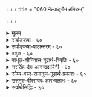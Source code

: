 +++
title = "060 नैल्याद्भौमं तमिस्रम्"

+++
<details><summary>मूलम्</summary>

नैल्याद्भौमं तमिस्रं चटुलबहलताद्यन्वयात्तन्न नैल्यं छायावत्पारतन्त्र्यं त्वयस इव मणौ दृष्टिसिद्धात्स्वभावात् ।  
स्पर्शाख्यातिर्न रूपं हरति हरिशिलाऽऽलोकवत्तत्र चाक्ष्णोर्नालोकोऽर्थ्यस्ससिद्धाञ्जननयनदिवाभीतदृष्ट्यादिनीतेः ॥ ६० ॥
</details>

<details><summary>सर्वाङ्कषा - ६०</summary>

T 

तेजोनिरूपणानन्तरम् अपां निरूपणे प्रसक्ते, तत्र विशिष्यवक्तव्यांशस्याभावात्, तदनन्तरप्राप्तां पृथिवीं निरूपयन्, आदौ अत्यन्तविवादग्रस्तं तमस्स्वरूपं विचारयति - नैल्यादित्यादिना । **तमिस्त्रम्** = तमः **भौमम्** = पार्थिवम्, **नैल्यात्** = नीलरूपवत्त्वात् । यत्र नैल्यम्, तत्र पार्थिवत्वम् इति व्याप्तेः सत्त्वात् तमः न अभावः, नापि मीमांसकमत इवातिरिक्तद्रव्यम्, किन्तु पार्थिवम् । नैल्यं रूपमेव तम इति न्यायकन्दलीकारमतम् । तदपि निरस्यति न नैल्यमिति । तत्र हेतु : – चटुलबहलताद्यन्वयादिति । **चटुलत्वं** = विरलत्वम्, चलनशीलता वा । **बहलत्वम्** = घनीभूतता । गुणे एतादृशधर्माणामनन्वयात् न नीलरूपमेव तमः । ननु छायापि तमोविशेषः । सा तु नियमेन छायाहेतुभूतपुरुषाद्यधीना । यदि तमः द्रव्यम्, तर्हि पुरुषादिनियतपारतन्त्र्यं कथमित्यत्र – **अयसः** = लोहविशेषस्य **मणौ** = कान्तमणौ इव **छायावत्पारतन्त्र्यम्** = छायाहेतुभूतपुरुषादिपारतन्त्र्यम् दृष्टिसिद्धात् **स्वभावात्** = प्रत्यक्षसिद्धात् पदार्थानां स्वभावात् भवति । छाया नाम पुरुषादिभिः सूर्यातपस्यावरणात् आलोकाभावप्रयुक्ता भवति । सा तु पुरुषचलनाद्यधीना प्रत्यक्षं दृश्यते । सा कथं स्वतन्त्रं द्रव्यान्तरं स्यात् । अतः छायायाः तमोरूपायाः आलोकाभावरूपता आवश्यकी । अतः तमः नातिरिक्तं द्रव्यमिति चेत्, नियतान्यपारतन्त्र्यमात्रात् पदार्थान्तरत्वाभावे, अयसः अयस्कान्तमण्यधीनत्वस्य नियतत्वेऽपि पदार्थान्तरत्वं सर्वैः स्वीकृतम् । अतः नियतपारतन्त्र्यमपि न द्रव्यत्वे बाधकम् । इदमापाततः 

[[111]]

स्पर्शाख्यातिर्न रूपं हरति हरिशिलाऽऽलोकवत्, तत्र चाक्ष्णोः 

नालोकोऽर्थ्यः ससिद्धाञ्जननयनदिवाभीतदृष्ट्यादिनीतेः ॥60॥ 



अयसो मणिपारतन्त्र्यं सामीप्ये सत्येव, छाया तु पुरुषेणावरणेन सृष्टा । अत एव छाया न पदार्थान्तरमित्यन्ते वक्ष्यते । ननु तमः न रूपिद्रव्यम्, स्पर्शशून्यत्वात् इति चेत् - **स्पर्शाख्यातिः** = स्पर्शस्याग्रहणम् हरिशिलालोकवत् रूपं न **हरति** = इन्द्रनीलरत्नप्रभावत् रूपाभावमपि न साधयेत् । इन्द्रनीलरत्नस्य प्रभायां हरितवर्णं दृश्यते, न तु स्पर्शः । यद्यप्यनुपदमुक्तं रत्नादीनां पार्थिवत्वम्; अथापि स्थूलदृष्ट्यैवेदम् । अथवा जलसंयुक्तवह्नेः उष्णस्पर्शः गृह्यते, न तु रूपम् । अन्यस्य गुणस्याग्रहणं गृह्यमाणं गुणं कथं अपलपेत् ? यत् न गृह्यते, तत्र तदभावः सिद्ध्येत्, न त्वन्यस्य गृह्यमाणस्यापि अपलापः, जले लीनलवणवत् । नन्वेवमपि तमसः रूपिद्रव्यत्वे आलोकसहकृतचक्षुर्ग्राह्यत्वं स्यात्; रूपिद्रव्यचाक्षुषत्वावच्छिन्नं प्रति आलोकस्य सहकारित्वनियमात् । तथा च 'तमो न रूपिद्रव्यम्, आलोकासहकृतचक्षुर्ग्राह्यत्वात्, आलोकाभाववत्' इत्यनुमानेन तमसः रूपवद्द्रव्यत्वाभावः साध्यत इति चेत्, तत्राह - तत्र चेत्यादि । तत्र **च** = तमसः ग्रहणे च, चकारस्त्वर्थः, तेन वैलक्षण्यं सूच्यते । इतररूपवद्द्रव्यविलक्षणत्वात्, तत्प्रत्यक्षे **अक्ष्णोः** = चक्षुरिन्द्रियस्य; नात्र द्विवचनं विवक्षितम्, स्वरूपकीर्तनमात्रम्, आलोकः न **अर्थ्यः** = अपेक्षणीयः । घटादेः चाक्षुषे परं कथम् आलोकः अपेक्षणीय इत्यत्र दृष्टान्तमाह – ससिद्धाञ्जनेत्यादि । **सिद्धाञ्जनम्** = निधिशास्त्रप्रसिद्ध : नेत्राञ्जनविशेषः । तेन सहितम् ससिद्धाज्ञ्जनम्, तादृशं नयनम् । **दिवाभीताः** = घूकाः पक्षिविशेषाः । तेषां **दृष्टिः** = दर्शनम् । अथवा **दृष्टिः** = चक्षुरेव । 'दृग्दृष्टी' इत्यमरः । अकर्तरि च कारके संज्ञायां क्तिन् । सिद्धाञ्जलिप्तं नयनम्, घूकादीनां नयनं च दृष्टान्तः । अञ्जनविशेषलिप्तं चक्षुः अन्धकारेऽपि पदार्थान् पश्यति, भूम्या तिरोहितं निध्यादिकमपि गृह्णातीति तन्त्रशास्त्रप्रसिद्धम् । घूकादयस्तु रात्रावेव पश्यन्तीति प्रसिद्धम् । ‘दिवाभीतः' इति तेषां नामान्तरम् । **एतन्नीत्या** = न्यायेन आलोको न **अर्थ्यः** = अपेक्ष्यः । एवञ्च एषां चक्षुषा द्रव्यग्रहणे आलोकः नापेक्ष्यते । एवं तमसो ग्रहणेऽपि आलोकापेक्षा मास्तु का हानिः ? इत्याशयः । ततश्च यथा आलोकविषयकचाक्षुषे आलोको नापेक्ष्यते, तथा तमोविषयकचाक्षुषेऽपि आलोको न कारणमिति अनुभवानुरोधेन कल्प्यताम् । द्रव्यचाक्षुषेऽपि, आलोकविषयके आलोकः न सहकारीति सर्वसंमतम् । तथा च आलोकासहकृतचक्षुर्ग्राह्यत्वं आलोक एवास्ति इति तत्र व्यभिचारः । यदि 'आलोकभिन्नत्वे सति' इति हेतुविशेषणं विवक्षितम्, तर्हि 'तमोभिन्नत्वे सति' इत्यप्युच्यताम्, अनुभवानुसारात् । तस्मात् तमः पार्थिवमेव ॥ 

वस्तुतस्तु - 'यस्तमसि तिष्ठन्' (बृ.5-7-13 ) इत्याद्यन्तर्यामिब्राह्मणे तमश्शब्दवाच्यस्य परमात्मशरीरत्वोक्त्या, तस्याभावरूपता न संभवतीत्यभिप्रायेणैव तमसः द्रव्यत्वं साध्यते । न च तत्र तमश्शब्दार्थः प्रकृतिरेव, प्रकृतेरवस्थाविशेष एव वा, न तु पार्थिवपदार्थ :; 'यस्य पृथिवी शरीरम्', इति पृथिव्याः प्रत्येकं निर्देशादिति वाच्यम्; पदस्य समानत्वादेव एतत् साधितम् । परन्तु, 'शब्दैक्यं ह्यैकजात्यं व्यभिचरति' (श्लो.54) इति पूर्वमुक्तन्यायस्यात्रापि समानत्वात्, प्रकृतिपर्यायः तमश्शब्दः अन्य एव । 



61. 

[[112]]

[तमो नालोकाभावादिरूपम् ] 

नालोकाभावमात्रं तिमिरम्, अविरतं नीलमित्येव दृष्टेः 

नैल्यं त्वारोपितं चेत्, कथमिव न भवेत् क्वापि कस्यापि बाधः । आरोपे चात्र नैल्यं न भवति नियतं भास्वरान्यत्वसाम्यात् 

नात्रादृष्टं नियन्तृ प्रतिनियतगुणारोपक्लृप्तेर्गुरुत्वात् ॥61॥ 

'तमः परे देवे एकीभवति' (सु.) इति श्रुतिरपि । सूर्येऽस्तमिते, भूम्यैव सूर्यालोकतिरोधाने, भूमिच्छायायामेव लोकेऽन्धकारव्यवहारात्, सूर्यालोकाभाव एव लौकिकं तमः इत्येव स्वरसम् । किं बहुना ! लोके परिदृश्यमानायाः छायायास्सूर्यालोकाभावरूपता तु सर्वानुभवसिद्धा । सूर्यालोकस्य तिरोधानं हि तत्र प्रत्यक्षसिद्धम् । न च ‘छायातपौ’ (कठ.3-3-1 ) इति श्रुत्या छायायाः स्वतन्त्रद्रव्यत्वमावश्यकमिति चिन्त्यम्; जीवस्यात्यन्तपारतन्त्र्यबोधनायैव तथानिर्देशात् । छाया हि छायावत्परतन्त्रा । न च सिद्धान्तेऽतिरिक्ताभावानङ्गीकारात्तमसः भावरूपत्वमावश्यकमिति वाच्यम्; तथापि छायाया तदधिकरणभूम्यादिरूपतैवेति नातिरिक्तपदार्थत्वसिद्धिः । एवञ्च वैदिकैः पूर्वमीमांसकैः तमसोऽतिरिक्तत्वसाधनमपि तमश्शब्ददृष्ट्यैव । एतज्जानन्तोऽप्याचार्याः ‘यथार्थं सर्वविज्ञानमिति वेदविदां मतम्' इतिवत्, वैदिकजनसौहार्दसूचनायैवं वदन्तीति भाव्यम् ॥ ६० ॥
</details>


<details><summary>सर्वाङ्कषा-पाठान्तरम् - ६०</summary>

तेजोनिरूपणानन्तरम्‌ अपां निरूपणे प्रसक्ते, तत्र विशिष्यवक्तव्यांशस्याभावात्‌, तदनन्तसप्राप्तां पृथिवीं निरूपयन्‌, आदौ अत्यन्तविवाग्रस्तं तमस्स्वरूपं विचारयति - नैल्यादित्यादिना । तमिस्रम्‌ = तमः भौमम्‌ = पार्थिवम्‌, नैल्यात्‌ = नीलरूपवत्त्वात्‌ । यत्र नैल्यम्‌, तत्र पर्थिवत्वम्‌ इति व्याप्तेः सत्त्वात्‌ तमः न अभावः, नापि मीमांसकमत इवातिरिक्तद्रव्यम्‌, किन्तु पार्थिवम्‌ । नैल्यं रूपमेव तम इति न्यायकन्दलीकारमतम्‌ । तदपि निरस्यति - न नैल्यमिति । तत्र हेतुः - चटुलबहलताद्यन्वयादिति । चटुलत्वं = विरलत्वम्‌, चलनशीलता वा । बहलत्वम्‌ = घनीभूतता । गुणे एतादृशधर्माणामनन्वयात्‌ न नीलरूपमेव तमः । ननु छायापि तमोविशेषः । सा तु नियमेन छायाहेतुभूतपुरुषाद्यधीना । यदि तमः द्रव्यम्‌, तरह पुरुषादिनियतपारतन्त्र्यं कथमित्यत्र - अयसः = लोहविशेषस्य मणौ = कान्तमणौ इव छायावत्पारतन्त्र्यम्‌ = छायाहेतुभूतपुरुषादिपारतन्त्र्यम्‌ दृष्टिसिद्धात्‌ स्वभावात्‌ = प्रत्यक्षसिद्धात्‌ पदार्थानां स्वभावात्‌ भवति । छाया नाम पुरुषादिभिः सूर्यातपस्यावरणात्‌ आलोकाभावप्रयुक्ता भवति । सा तु पुरुषचलनाद्यधीना प्रत्यक्षं दृश्यते । सा कथं स्वतन्त्रं द्रव्यान्तरं स्यात्‌ । अतः छायायाः तमोरूपायाः आलोकाभावरूपता आवश्यकी । अतः तमः नातिरिक्तं द्रव्यमिति चेत्‌, नियतान्यपारतन्त्र्यमात्रात्‌ पदार्थान्तरत्वाभावे, अयसः अयस्कान्तमण्यधीनत्वस्य नियतत्वेऽपि पदार्थान्तरत्वं सर्वैः स्वीकृतम्‌ । अतः नियतपारतन्त्र्यमपि न द्रव्यत्वे बाधकम्‌ । इदमापाततः - अयसो मणिपारतन्त्र्यं सामीप्ये सत्येव, छाया तु पुरुषेणावरणेन सष्टा । अत एव छाया न पदार्थान्तरमित्यन्ते वक्ष्यते । ननु तमः न रूपिद्रव्यम्‌, स्पर्शशून्यत्वात्‌ इति चेत्‌ - सपर्शाख्यातिः = स्पर्शस्याग्रहणम्‌ हरिशिलालोकवत्‌ रूपं न हरति = इन्द्रनीलरत्नप्रभावत्‌ रूपाभावमपि न साधयेत्‌ । इन्द्रनीलरत्नस्य प्रभायां हरितवर्णं दृश्यते, न तु स्पर्शः । यद्यप्यनुपदमुक्तं रत्नादीनां पर्थिवत्वम्‌; अथापि स्थूलदृष्ट्यैवेदम्‌ । अथवा जलसंयुक्तवह्नेः उष्णस्पर्शः गृह्यते, न तु रूपम्‌ । अन्यस्य गुणस्याग्रहणं गृह्यमाणं गुणं कथं अपलपेत्‌? यत्‌ न गृह्यते, तत्र तदभावः सिद्ध्येत्‌, न त्वन्यस्य गृह्यमाणस्यापि अपलापः, जले लीनलवणवत्‌ । नन्वेवमपि तमसः रूपिद्रव्यत्वे आलोकसहकृतचक्षुर्ग्राह्यमत्वं स्यात्‌; रूपिद्रव्यचाक्षुषत्वावच्छित्नं प्रति आलोकस्य सहकारित्व- नियमात्‌ । तथा च 'तमो न रूपिद्रव्यम्‌, आलोकासहकृतचक्षुर्गाह्मत्वात्‌, आलोकाभाववत्‌' इत्यनुमानेन तमसः रूपवद्द्रव्यत्वाभावः साध्यत इति चेत्‌, तत्राह -- तत्र चेत्यादि । तत्र च = तमसः ग्रहणे च, चकारस्त्वर्थः, तेन वैलक्षण्यं सूच्यते । इतररूपवद्द्रव्यविलक्षणत्वात्‌, तत्प्रत्यक्षे अक्ष्णोः = चुरिन्द्रियस्यः नत्र द्विवचनं विवक्षितम्‌, स्वरूपकीर्तनमात्रम्‌, आलोकः न अर्थ्यः = अपेक्षणीयः । घरदे: चाक्षुषे परं कथम्‌ आलोकः अपक्षणीय त्यत्र दृष्टान्तमाह - ससिद्धाञ्जनेत्यादि । सिद्धाञ्जनम्‌ = निधिशास्त्रप्रसिद्धः नेत्राञ्जनविशेषः । तेन सहितम्‌ ससिद्धाञ्जनम्‌, तादृशं नयनम्‌ । दिवाभीताः = घूकाः पक्षिविशेषाः । तेषां दृष्टिः = दर्शनम्‌ । अथवा दृष्टिः = चक्षुरेव । दृग्दृष्ष्टी इत्यमरः । अकर्तरि च कारके संज्ञायां क्तिन्‌ । सिद्धाञ्जनलिप्तं नयनम्‌, घूकादीनां नयनं च दृष्टान्तः । अञ्जनविशेषलिप्तं चक्षुः अन्धकारेऽपि पदार्थान्‌ पश्यति, भूम्या तिरोहितं निध्यादिकमपि गृह्णातीति तन्त्रशास्त्रप्रसिद्धम्‌ । घूकादयस्तु रात्रावेव पश्यन्तीति प्रसिद्धम्‌ । 'दिवाभीतः' इति तेषां नामान्तरम्‌ । एतन्नीत्या = न्यायेन आलोको न अर्थ्यः = अपेक्ष्यः । एवञ्च एषां चक्षुषा द्रव्यग्रहणे आलोकः नापेक्ष्यते । एवं तमसो ग्रहणेऽपि आलोकापेक्षा मास्तु का हानिः? इत्याशयः । ततश्च यथा आलोकविषयकचाक्षुषे आलोको नापेक्ष्यते, तथा तमोविषयकचाक्षुषेऽपि आलोको न कारणमिति अनुभवानुरोधेन कल्प्यताम्‌ । द्रव्यचाक्षुषेऽपि, आलोकविषयके आलोकः न सहकारीति सर्वसंमतम्‌ । तथा च आलोकासहकृतचक्षुर्ग्राह्यत्वं आलोक एवास्ति इति तत्र व्यभिचारः । यदि 'आलोकभिन्नत्वे सति' इति हेतुविशेषणं विवक्षितम्‌, तर्हि 'तमोभिन्नत्वे सति' इत्यप्युच्यताम्‌, अनुभवानुसारात्‌ । तस्मात्‌ तमः पार्थिवमेव ॥   
वस्तुतस्तु - 'यस्तमसि तिष्ठन्‌' (बृ.५-७-१३) इत्याद्यन्तर्यामिब्राह्मणे तमश्शब्दवाच्यस्य परमात्मशरीरत्वोक्त्या, तस्याभावरूपता न संभवतीत्यभिप्रायेणैव तमसः द्रव्यत्वं साध्यते । न च तत्र तमश्शब्दार्थः प्रकृतिरेव, प्रकृतेरवस्थाविशेष एव वा, न तु पर्थिवपदार्थः; 'यस्य पृथिवी शरीरम्‌', इति पृथिव्याः प्रत्येकं निर्देशादिति वाच्यम्‌; पदस्य समानत्वादेव एतत्‌ साधितम्‌ । परन्तु, 'शब्दैक्यं ह्यैकजात्यं व्यभिचरति' (श्लो.५४) इति पूर्वमुक्तन्यायस्यात्रापि समानत्वात्‌, प्रकृतिपर्यायः तमश्शब्दः अन्य एव । 'तमःपरे देवे एकीभवति' (सु.) इति श्रुतिरपि । सूर्येऽस्तमिते, भूम्यैव सूर्यालोकतिरोधाने, भूमिच्छायायामेव लोकेऽन्धकारव्यवहारात्‌, सूर्यालोकाभाव एव लौकिकं तमः इत्येव स्वरसम्‌ । किं बहुना! लोके परिदृश्यमानायाः छायायास्सूर्यालोकाभावरूपता तु सर्वानुभवसिद्धा । सूर्यालोकस्य तिरोधानं हि तत्र प्रत्यक्षसिद्धम्‌ । न च 'छायातपौ' (कठ.३-३-१) इति श्रुत्या छायायाः स्वतन्त्रद्रव्यत्वमावश्यकमिति चिन्त्यम्‌; जीवस्यात्यन्तपारतन्त्र्यबोधनायैव तथानिर्देशात्‌ । छाया हि छायावत्परतन्त्रा । न च सिद्धान्तेऽतिरिक्ताभावानङ्गीकारात्तमसः भावरूपत्वमावश्यकमिति वाच्यम्‌; तथापि छायाया तदधिकरणभूम्यादिरूपतैवेति नातिरिक्तपदार्थत्वसिद्धिः । एवञ्च वैदिकैः पूर्वमीमांसकैः तमसोऽतिरिक्तत्वसाधनमपि तमश्शब्ददृष्ट्यैव । एतज्जानन्तोऽप्याचार्याः 'यथार्थं सर्वविज्ञानमिति वेदविदां मतम्‌' इतिवत्‌, वेदिकजनसौहार्दसूचनायैवं वदन्तीति भाव्यम्‌ ॥ ६० ॥
</details>


<details><summary>ಕನ್ನಡ - ६०</summary>

[तमस्सु पार्थिव द्रव्यवे

- 60-

नैल्यामं तमिस्रं चटुलबहळताद यात्तन्न नैल्यं छायावारतं त्वयस इव मण् दृष्टिसिद्धा स्वभावात् । मुन्ताद लोहगळु हॆच्चिन पृथिविय अंशगळिन्द कूडिवॆ. तापि अनितरसुलभं स्सुरत्तादि किञ्चित् अक्ष तदज्ञॆ विधितदित रयोः तन्म सौकर्यसिद्ध तैजसत्वं व्याख्यातं - हागिद्दरू बेरॆडॆ ऎल्लियू इल्लद हॊळपु मुन्ताद विशेषवन्नु नोडि अदर वैशिष्ट वन्नरितिरुववरु शास्त्र व्यवहारद सौकर्यक्कागि सुवर्ण तेजःपदार्थ वॆन्दु हेळिदरु.

“आयसात् तैजसं शस्तं' 'भुञ्जीत तैजसे पात्रॆ' 'न परे

जसं विद्वान्' 'तैजसं न यतेग्र्राह्यं' इत्यादि विधिनिषेध स्थळगळल्लि सुवर्णद शुद्धि – वैशिष्ट्यादिगळन्नु प्रतिपादिसुव दृष्टियिन्द अदन्नु 'तैजस' ऎन्दु हेळिद्दरू मेलॆ हेळिद कारणगळिन्द अदु पार्थिववे हॊरतु तेजस्सिगॆ सेरिद्दल्ल ॥

'अग्निरापः' ऎन्दु तेजस्सिन अनन्तर हेळबेकाद जलद विचारदल्लि अभि प्रायभेदविल्लद्दरिन्द अदर नन्तर अदृ पृथिवी' ऎन्दु हेळिरुव क्रम दिन्द पृथिविय विचारदल्लि हेळबेकाद हॆच्चिन अंशवन्नु हेळुत्तारॆ. अद रल्लि मॊदलु सिद्धान्तदल्लि तमस्सन्नु पार्थिव द्रव्यवॆन्दु ऒप्पुवुदरिन्द इदक्कॆ विरुद्धवाद मतगळन्नु निराकरिसुत्तारॆ - नैल्यात् - पृथिविय असाधारणगुणवाद नीलिबण्णवुळ्ळद्दागिरुवुदरिन्दलू चटुल बहुळ तादन्वयात् - चलनादिक्रियॆ मत्तु निबिडत विरळतॆ मुन्तादवुगळु अदरल्लि कण्डुबरुवुदरिन्दलू, तमिस्रं भौमं-तमस्सु (कत्तलॆ) पार्थिव द्रव्य, अभावरूपवल्ल. हागॆ, तत् न नैल्यं निराधारवागि बण्ण इरलु साध्यविल्लवाद्दरिन्द अदु केवल नीलिबण्णवू अल्ल.

तमस्सु द्रव्यवे अल्ल, अभावरूप ऎन्दु वैशेषिकरु हेळुवरु. अवरल्ले कॆलवरु, तमस्सु नीलिरूपात्मकवाद गुणवे हॊरतु अदु द्रव्यवल्ल ऎन्दु हेळुवरु. केवल गुणदल्लागलि अभावदल्लागलि चलनादि क्रियॆगळू सान्द्रतॆ विरळतॆगळू इरलु साध्यविल्ल. आद्दरिन्द अदु द्रव्य

श्लोक 60 ]

$75

स्पर्शाख्यातिर्न रूपं हरति हरिशिलालोकवतत्र चा नालोकोऽ र्थ्यसृसिद्धाननयनदिवाभीतदृष्टा दिनीतेः ॥

o

तमस्सु स्वतन्त्र द्रव्यवादरॆ घटादिगळन्तॆ अदन्नु नम्मिष्टदन्तॆ सागिसुवुदु मुन्तादवक्कू साध्यवागबेकागुत्तदॆ. आद्दरिन्द अदु स्वतन्त्र द्रव्यवल्लवॆन्दरॆ, अयसः मण् इव दृप्पिसिद्धात्‌ स्वभावात् छायावारतन्त्र – अयस्कान्त मणिगॆ अधीनवागि कब्बिण इरु वन्तॆ प्रत्यक्षसिद्धवागिरुव अदर स्वभावविशेषदिन्द (छायावत् पद मतुप्पत्ययान्त) छायॆगॆ कारणवाद द्रव्यद चलन वलन वन्ननुसरिसि इरुत्तदॆ. अष्टु मात्रक्कॆ अदन्नु परतन्त्रद्रव्यवन्न बहुदे हॊरतु द्रव्यवे अल्ल ऎन्नुवुदु सरियल्ल. लोकदल्लि घटपटादि द्रव्यगळू सह अदर कारणाधीनवागिये इरुत्तवॆ.

तमस्सु पार्थिव पदार्थवादरॆ अदरल्लि काणस्पर्शवू इरबॆ कागित्तॆन्दरॆ, हरिशिलालोकवत् स्पर्शाख्यातिः रूपं न हरति इन्द्रनीलरत्नद प्रभॆयल्लि बण्ण कण्डुबन्दरू स्पर्श काणदिरुवन्तॆ तमस्सिनल्लि स्पर्शद अनुभव इल्लद मात्रक्कॆ तोरुत्तिरुव रूपवन्नु अपहरिसलु साध्यविल्ल. ऒन्दु वस्तुविनल्लि ऒन्दंश गॊत्तागद मात्रक्कॆ उळिद अंशगळु गॊत्तागबारदॆम्बुदु युक्तवे अल्ल.

द्रव्यवन्नु नोडबेकादरॆ बॆळकिन सहाय अनिवार्य, तमस्सु अन्तह द्रव्यवादरॆ अदन्नु नोडलु बॆळकिन सहाय बेकागुत्तदॆ, हीगिल्लद्दरिन्द अदु द्रव्यवल्लवॆन्दरॆ, तस्य च ससिद्धाननयन दिवाभीतदृष्टादिनीतेः अः आलोकः न अर्थ आ तमस्सिन प्रत्यक्षदल्लि अञ्जन विशेषवन्नु हच्चिरुव कण्णुगळु गूबॆय कण्णु मुन्तादवुगळन्तॆ नम्म कण्णुगळिगॆ बॆळकु अपेक्षितवल्ल.

गूबॆ मुन्ताद अनेक

कण्णिगॆ अञ्जनवन्नु हच्चिकॊण्डु कत्तलल्लू सञ्चारमाडुव विद्यॆ यल्लि कण्णिगॆ बॆळकिन सहाय बेकागुवुदिल्ल. प्राणिगळु बॆळकिन सहायविल्लदॆये रात्रियल्लि चॆन्नागि नोडुत्तवॆ, घटादिगळन्नु नोडुवुदक्कॆ बॆळकिन सहाय बेकागिद्दरू बॆळकन्नु नोडुवुदक्कॆ मत्तॊन्दु बॆळकिन अवश्यकतॆ इरुवुदिल्ल. अदरन्तॆ तमस्सिन प्रत्यक्षक्कॆ नम्म कण्णिगू बॆळकिन सहाय बेकागुवुदिल्ल. आद्दरिन्द तमस्सु द्रव्यवे हॊरतु तेजोभाव रूपवल्ल. ॥ ६० ।
</details>


<details><summary>वाधूल-श्रीनिवासः गूढार्थ-विवृतिः - ६०</summary>

नैल्यादिति । परापरविभागवत् बहुलत्वविरलत्वविभागवदित्यर्थः । प्रसिद्धद्रव्यवैधर्म्यात् - रूपवत्त्वे सति स्पर्शरहितत्वादेरित्यर्थः ॥ ६० ॥
</details>


<details><summary>नरसिंह-देवः आनन्ददायिनी - ६०</summary>

अवसरसंगतिमाह - तेजोऽनन्तरमिति । तमसः क्रियावत्त्वात् परत्वापरत्वविभागादिगुणवत्त्वाद्द्रव्यत्वे सिद्धे स्पर्शासमानाधिकरणनीलरूपात्मकवैधर्म्यात् पृथिव्यादिनवद्रव्येभ्यो भेद इति मीमांसका आहुः । तत्र तदभिमतं पृथिव्यादिभ्यो भेदं प्रतिक्षेप्तुमनुभाषते - तमःखल्विति । उक्तेष्वन्तर्भावप्रकारमाह - उभयसंमतेनेति । तमः पार्थिवं नीलत्वात् संमतवदित्यनुमानेऽनुकूलं तर्कमाह - द्रव्यान्तरेति । स्पर्शरहितत्वे सति रूपवत्त्वं विशेषो भेद(नभेद)क इत्याह - अवान्तरेति । केचित्तु - प्रभातुल्यं द्रव्यं तम इत्याहुः । अन्ये तु पीतश्शङ्ख इत्यादौ नयनगतपित्तद्रव्यस्येव चक्षुषःकृष्णतारस्य विसर्पिप्रभा तम इति वदन्ति । तन्मतेऽपि पार्थिवत्वमविरुद्धमित्याह - प्रभा तुल्यत्वेति । निराधारेति - सूक्ष्मत्वेन पार्थिवावयवानामुपलम्भासंभवात् (गुणस्य) धर्मिभावनियतत्वेन तदभावान्नैवमित्यर्थः । यदि विततानां पार्थिवानामेव तमस्त्वं तदा सिद्धान्तविरोधः आतपादावभानं च कल्प्यमित्यवधेयम् । चटुलत्वं - क्रियावत्त्वम् । तदुपलम्भश्चटुलत्वाद्युपलम्भः । प्रत्यक्षभ्रमेष्विति - अन्यथा श्वैत्ये पीतिमत्वाद्यारोप(त्वाद्युपलम्भ)प्रसङ्गात् । नचेष्टापत्तिः! रूपप्रकारकत्वाभावप्रसङ्गात् । न च धर्मिणोऽपि भानात् पीतरूपस्यापि प्रकारता! तथाऽपि तमःप्रतीतौ नैल्यप्रकारतानुपपत्ते । कदाचित् क्रियायामपि रूपत्वाद्यारोपप्रसङ्गे गच्छत्यपि स्वस्मिन् गमनाभावप्रतीतिप्रसङ्गः । न च नीलरूपस्यैवारोपात्तत्प्रकारताप्रतीति (तीतेरुपपत्ति)! प्राप्तिः! तथा सति तथा आश्रयस्यैव प्रतीतिसंभवेना(वेतथा)रोपकल्पनायोगादि(नानुपपत्तेरि)ति भावः । ननु गन्धो वातीतिवदत्रापि चटुल(लत्वदि)धीस्स्यादित्यत्राह - गन्धेति । गन्धशब्दस्य द्रव्यपरत्वेन तत्रापि द्रव्य एव चटुलत्वधीरित्यर्थः । छायायाः द्रव्यत्वादन्यगत्यनुविधानं युक्तमित्यत्राह - यथेति । तमस्स्पर्शस्येति - इन्द्रनीलप्रभावदनुद्भतस्पर्शं तम इति अस्पर्शत्वासिद्धेरित्यर्थः । चाक्षुषेति - यद्यपि तत्प्रतीतिरपि चाक्षुषीति न चाक्षुषप्रतीतिसामान्याभावस्संभवति; विशेषाभावश्चेत् सर्वदा तमः प्रतीतिप्रसङ्गः; तथाप्यालोकाभाव आरोपसहकारीति तमश्चाक्षुषप्रत्यया(चाक्षुषप्रतीत्यतिरिक्तचाक्षुषप्रत्यया)भावे तथा(तदा)रोप इति भवि(इति केचित्) इत्याहुः । वस्तुभेद इति - सर्वत्र विषयातिरिक्तालोकसापेक्षत्वनियमेऽपि तेजसि वैरूप्यमङ्गीक्रियते; त(द्व)त्पार्थिवत्वेऽपि वैरूप्यमि(प्यमस्त्वि)त्यर्थः । यद्वा - (केचित्तु-)वस्तुभेदे तमसः पार्थिवविशेषत्वानङ्गीकारेऽपि नीलरूपस्यालोकासहकृतचक्षुर्गाह्यत्वरूपं वैरूप्यं सिद्धमिति लाघवात् पृथिव्यन्तर्भावोऽस्त्वित्यर्थः(इत्याहुः) । यदुक्तं चाक्षुषप्रत्ययाभावेऽपि नीलत्वा(नीलिमास्तित्वा)भिमान इति; तदयुक्तम्; ज्ञानस्य तदभावस्य वा चाक्षुषत्वायोगात् । बाधकाभावे(च) आरोपकल्पनायोगाच्च । आलोकासहकृतचक्षुर्ग्राह्यत्वं च तमसो न पार्थिवत्वविरोधीत्याह - अञ्जनविशेषसहकृतमिति । नीलाद्यध्यासहेतुत्वेन आलोकाभावस्यासहकारित्वं तथाऽपि वाच्यम्; तथा च लाघवानुरोधात् तमोग्रहे सह(तत्सह)कारि भवत्वित्यर्थः । ननु विषयव्यञ्जकालो(ञ्जकस्यालो)कस्याभावे कथं चक्षुषा ग्रहः? तत्र तस्य सहकारित्वादित्यत आह - यथेति । आलोकस्य सहकारित्वेऽपि विषयभेदेन वैषम्यदर्शनेन नैकरूप्यं सर्वत्रेति भावः । ननु तथाऽपि सर्वत्र चाक्षुषज्ञाने आलोकमात्रस्य न व्यभिचार इत्यत्राह - दृक्स्वभावादिति । अस्त्वेवमिति - तम(सा)सो विरोधाभावेन सत्त्वाविरोधादित्यर्थः । आलोकेति - यथा दीपो वातविनाश्यः तथा अन्धकार अलोकनाश्य इत्यर्थः । अभिभवादिति - स्वावच्छेदेनालोकस्तमोज्ञानप्रतिबन्धक इत्यर्थः । ननु तत्वरत्नकरो 'आलोकाभावस्तम इति काश्यपीयाः । नीलभानरूपस्मृतिप्रमोष इति प्राभाकराः । द्रव्यान्तरमिति कौमारिलाः । प्रधानतत्वमेव तम इति तत्वविदः' इत्युपक्रम्य प्राथमिकमतद्वयमथन पूर्वकम्; -  
अत्र तत्त्वविदः प्राहुः स्थूलसूक्ष्मात्मना स्थिता ।   
दैवी गुणमयी माया बाह्यन्तरतमो(मयी)मता ॥  
इत्युक्तम्; तत्कथं पार्थिवत्वं भवद्भिरुच्यते? इत्यत्राह - अद्रव्यत्वादि - पक्षाणामिति । आदिशब्देनालोकाभाव(पक्ष)परिग्रहः । अद्रव्यत्वादिनिरासाय प्राकृतत्वात् प्रकृतित्वोक्तिरित्यर्थः । तत्र हेतुमाह - किंच तेजस इति । 'यस्य तमश्शरीरम्' इति शरीरत्वोक्तेः 'तमस्ससर्ज दिवसे' इत्यादिना भारतादौ आलोकदशायामेव तमस्सृष्टेश्श्रवणात् तेजसा सह तमसोऽपि प्रलयवचनात्त(चने त)दभावत्वाभावावगमाच्च द्रव्यत्वं प्राकृतत्वं च सिद्धमित्यर्थः । ननु 'नासदासीन्नो सदासीत्तदानीम्' तम आसीत्तमसा गूढमग्रे प्रकेतम्' 'यदा तमस्तन्न दिवा न रात्रिः' 'तमः परे देवे' आसीदिदं तमोभूतम्' इति श्रुतिस्मृतिवचनानि प्रकृतेस्तमस्त्वं वदन्तीति चेत्; (न) प्रकृतेः रूपवत्त्वाभावेन अस्मदादिचाक्षुषतमस्त्वासंभवात्तस्याः प्रकृतेरतीन्द्रियत्वोक्तेः(क्तेश्च) तत्र तमश्शब्द उपचाराच्छक्त्यन्तराद्वेति दृश्यमानतमसः प्राकृतत्वमेवेति भावः । ननु तमसो द्रव्यत्वे तत्वान्तरत्वापत्तिः; कॢप्तेष्वन्तर्भावे महदादिषु वा(दिष्वेवा)न्तर्भा वोऽस्तु! कथं तस्य पार्थिवत्वमित्यत्राह - रूपवत्त्वेनेत्यादिना । वह्निजलव्यावृत्तत्वेऽपि पार्थिवत्वे किं प्रमाणमित्यत्राह - यत्कृष्णमिति । प्रमाणज्ञानं स्वप्रागभावव्यतिरिक्तस्वविषयावरणस्वनिवर्त्यस्वदेशगतवस्तु(वस्त्वन्तर)पूर्वकम् अप्रकाशितार्थप्रकाशकत्वात् अन्धकारे प्रथमोत्पन्नप्रदीपप्रभावत् इत्यनुमानेन अज्ञानसाधनं दूषयितुमनुभाषते - तदिदमिति । हेतुमाह - तमोव्यवहितेति ननु व्यवधायकस्य कथं नेन्द्रिय(दृष्टि)वृत्तिप्रतिबन्धकत्वमित्यत्राह - दृग्गतरेविरुद्धस्येति । आच्छादकत्वे दृग्गतिविघातप्रसङ्ग इति भावः । ननु मनुष्यादिदृग्गतिप्रति(गतिदि)घातकत्वाभावे कथमन्धकारे दृग्गतवस्तुग्रहाभाव इत्यत्राह - अत इति । दृशो दृश्यसम्बन्धेऽपि चाक्षुषधीप्रतिबन्धकत्वस्ये(त्वं तस्ये)त्यर्थः । वस्तुतस्तमोऽतिरिक्तचाक्षुषप्रत्यक्षे आलोकस्य सहकारित्वात् तदभावान्न तत्प्रत्य(न तत्र प्रत्य)क्षमि(क्षत्वमि)ति भावः ॥ ६० ॥  
 तमसः पार्थिवत्वम् ॥
</details>



<details><summary>सौम्य-वरद-रामानुज-गूढार्थ-प्रकाशः - ६०</summary>

चटुलत्वम् - चलत्वम् । गुणमात्रेति । धर्ममात्रेत्यर्थः । आद्यमेव तम इति । मूलप्रकृतिरित्यर्थः । दृश्यसंबन्धमात्रत इति । तमसो दृश्येन सम्बन्धादेवेत्यर्थः ॥ ६० ॥
</details>


<details><summary>उत्तमूरु-वीरराघवः अलभ्यलाभः - ६०</summary>

स्वर्णादेरिव तमसोऽपि पार्थिवत्वमिति मत्वा तत् साधयति नैल्यादिति । तमिस्रं - तमः  
भौमं - पार्थिवम् । चटुलत्वादिहेतोः 'न नैल्यम्' इत्यत्रान्वयः, तस्याभौमसाधारणतया भौमत्वसाधकत्वायोगात् । अत एव वृत्तौ न नैल्यमितीदमवतार्य चटुलेत्यादेरवतारणम् । ननु नेल्यादिति हेतुरसिद्धः तमसो नैल्यरूपत्वात् नौल्ये नैल्याभावादिति शंकायां न नैल्यमिति वचनं प्रसक्तमिति हृदयम् । निषेधमात्रेपि हृद्गतो हेतुः कश्चित् । स च पृथगुपलम्भादिरिति । न हि नैल्यमात्रं पृथगुपलभ्येतेति । [वृत्तौ हेत्वन्तरमाहेत्यस्य चोक्तपृथगुपलभ्यमानत्वहेत्वतिरिक्तं चटुलत्वादिहेतुमप्याहेतिस्वरसोऽर्थः ।] चटुलत्वं चलत्वम्, बहलत्वं निबिडत्वम् । आदिना विरलत्वस्य परत्वादेश्च - ग्रहणम् । ननु नैल्यादिना पार्थिवत्वसाधनं कं वादिनं प्रति; तार्किकहिपक्षे हेत्वसिद्धेरिति चेत् - तमसो द्रव्यत्वं येषामिष्टं  
तान् भाट्टादीन् प्रतीति तमः खल्वित्यादि वाक्येन ज्ञापयिष्यति । दशमं द्रव्यं तम इति हि तन्मतम् । तत्र श्लोके भेत्तुमित्यस्य पृथक्कर्तुमित्यर्थः । परीक्षकः कर्ता । तम इत्यादि द्वितीयान्तम् । नन्वालोकाभावस्तम इति युक्तम् । तदाछायायां पुरुषादिगत्यागत्योरिव प्रदीपालोकगत्यागत्योस्तन्नारोपादनुगत्युपपत्तेः । पृथग्द्रव्यत्वे तु न तदुपपत्तिरित्यत्राह छायावदिति । छायायाः पुरुषादेरिव, अयसः अयस्कान्तादेरपि गत्यागत्यनुविधानरूपं पारतन्त्र्यं यथा, तथेत्यर्थः । ननु तमो न रूपवत् अस्पर्शत्वदिति चेन्न - इन्द्रनीलप्रभायां व्यभिचारात् । अस्पर्शत्वमप्यसिद्धम्, प्रभायामिवानुद्भूतस्पर्शसंभवात् । अतः स्पर्शस्याख्यातिः = अग्रहणं न रूपात्मकविषयापहारकम् । अत एव तमो न पार्थिवमस्पर्शत्वादित्यपि निरस्तम् । ननु रूपप्रत्यक्षे आलोकस्य कारणत्वात् तमसि च तदभावात् मय नीलप्रत्यक्षमिति चेत् – तत्र = नीलादिप्रत्यक्षसामान्ये चक्षुषो नालोकोऽपेक्ष्यः । तत्सामान्यं प्रति आलोको न कारणम्; आलोकाभावेऽपि सिद्धाञ्जनसहितया दृष्ट्या, असहायोलूकदृष्ट्या च प्रत्यक्षोत्पादनात् व्यभिचारादिति श्लोकार्थः । ननु पृथिव्यां तमसोऽन्तर्भावस्तोयनिरूपणानन्तरं वक्तव्यं इत्यत्र विप्रतिपन्नंशपरीक्षामात्रस्येदानीं क्रियमाणत्वात् जलत्याग इत्याह तेज इति । अन्तर्भावं तदुल्लंघनेनाहेत्यन्वयः । तमः खल्विति । पूर्वार्धेन द्रव्यत्वसाधनम्, उत्तरार्धेन पृथिव्यादिमनोन्तद्रव्यनवकभेदसाधनम् । चलत्वात् विभुचतुष्टयव्यावृत्तिः, नीलत्वात् पृथिव्यतिरिक्तसर्वव्यावृत्तिः । अस्पर्शत्वात् पृथिवीव्यावृत्तिरभिमता । भौमत्वे वाद्यन्तरयोः संमतिमप्याह प्रमेति । तुल्यत्वमस्पर्शत्वविशिष्टरूपवत्त्वेन । पित्तवत् = पीतश्शंस्व इति भ्रमहेतुपित्तद्रव्यप्रभाया इव । दृक्प्रमेति । कृष्णताराप्रभेत्यर्थः । अशक्यसाधन इति । द्रव्यघटितचक्षुस्संनिकर्षस्मैव नैल्यप्रत्यक्षकारणत्वात् द्रव्याप्रत्यक्षं दुर्वचम् । धर्मान्तराग्रहणात् द्रव्याप्रत्यक्षमिष्यत इति शंकां तद्ग्रहणप्रदर्शनेन निरस्यति चटुलेति । तदेवाह न चेति । नीलोपलम्भः नीलद्रव्योपलम्भोऽपि । गन्ध इति । गन्धपुष्पधूपदीपेति द्रव्यसाहवर्णेणापि गन्धशब्दप्रयोगादिति भावः । अथापीति । द्रव्यचाक्षुषसामान्ये आलोकस्य संयोगसंबन्धेन कारणणत्वे आलोकप्रत्यक्षे तद्भङ्गः । तदतिरिक्तद्रव्यप्रत्यक्षेति संकोचेष्टौ आलोकतद्विरुद्धोभयातिरिक्तद्रव्यप्रत्यक्षे इत्येव नियमः क्रियताम् । तथा च संयोगसंबन्धेनाऽऽलोकस्याभावेऽपि प्रत्यक्षमिति । युक्त्यन्तरमाह दृक्स्वभावाच्च यथेति । यथा च दृक्स्वभावादालोकनैरपेक्ष्यमित्यन्वयः । नन्वालोकात् पूर्वं स्थितं तमः आलोके आनीते कुत्र यातम् । न यातं चेत्, कुतो न दृश्यत इति पृष्ट्वा प्रतिवक्ति तथापीति । आलोकमध्ये पूर्वं दृष्टस्य तमसोऽन्यत्रोत्सारणं दुर्वचम् । अतैव नाशस्तु स्यात् । परं तु पुनःपुनः तमउत्पत्तितत्प्रसरणाद्यनेककल्पनापेक्षया सर्वत्र तमः स्वभावत एव व्याप्तम्; यदा यत्राऽलोकप्रादुर्भावः, तदा तत्र स्थितमेवाभिभूयत इति कथने महल्लाघवम् ॥   
एवं कृष्णतारकाप्रभा तमः, वियति विततसूक्ष्मावयवनैल्यं तमः, पूर्वानुभूतनीलद्रव्यविषयकस्मृतिप्रमोषविषयनैल्यं तत्राविद्यमानमेव तमः, आलोकाभावस्तमः, पृथिव्याद्यतिरिक्तः दशमं द्रव्यं तमः इति पक्षान् उपेक्ष्य पृथिव्यामन्तर्भावस्तमस उक्तः । आद्यं नम एव - प्रपञ्चप्रकृतिभूतद्रव्यमेवेति तत्त्वरत्नाकरपंक्तिदर्शिनामाशयमाह अद्रव्यत्वेति । एतत्पक्षे नीलत्वादि दुरुपपदम्; तमस्सृष्टिश्रुतिविरोधश्चानन्तरवाक्यसिद्धः ।  
एवं पार्थिवत्वेन सिध्यतस्तमसः स्वपक्षे विशेषान्तरं वक्तुमाह तदिदमिति । कैश्चित् – अद्वैतिभिः । तमोव्यवहितेति । घटादिकं तमोद्रव्येणाऽऽवृतत्वात् चक्षुस्संनिकर्षं न लभते इति चक्षुर्गतिप्रतिबन्धस्वीकारे तमसः परस्तादालोके स्थितं न चक्षुषा गृह्येत, मध्यस्थितेन तमसा चक्षुर्गतिरोधप्रसंगादिति भावः । व्यक्तमिदं तात्पर्यचन्द्रिकायाम् (....) । तर्हि तमसि कथं न चाक्षुषमित्यत्राह अत इति । प्रत्यक्षे चक्षुस्संनिकर्षस्य दर्शनविषयतमस्संबन्धरहितस्यैव कारणत्वमिति भावः । तमोभिभवस्थले प्रत्यक्षत्वाय दर्शनविषयेति विशेषणम् । यद्वा आलोकसंबन्धः कारणमित्युक्तिपर्याय एव तमःप्रतिबन्धवाद इति ॥ ६० ॥
</details>


<details><summary>सर्वार्थसिद्धिः - ६०</summary>

तेजोऽनन्तरे तोये विप्रतिपन्नार्थाभावात्तदुल्लङ्घनेन तमसः पृथिव्यामन्तर्भावमाह - नैल्यादिति ॥  
"तमः खलु चलं नीलं परा[वं]परविभागवत् । प्रसिद्धद्रव्यवैधर्म्यान्नवभ्यो भेत्तुमर्हति ॥  
इति य एवं वदन्ति तान्प्रत्युभयसम्मतेन नीलत्वेन पार्थिवत्वं साध्यते, द्रव्यान्तरकल्पने गौरवात् । अवान्तरविशेषश्च न वैजात्यहेतुरित्युक्तम् । प्रभातुल्यत्वपक्षे पित्तवद्दृक्प्रभापसर्पपक्षेऽपि नीलत्वाद्भौमत्वं सिद्धमेव । ये त्वाहुः - "वियति विततानां सूक्ष्माणां पृथिव्यवयवानां कृष्णो गुणस्तम" इति तेषां निराधारनैल्योपलम्भोऽशक्यसाधन इत्यभिप्रायेणाह - तन्न नैल्यमिति । हेत्वन्तरमाह - चटुलेति । चटुलत्वबहलत्वविरलत्वादिकं हि द्रव्यधर्म एव । न च तदुपलम्भो नास्ति, नीलोपलम्भो वा, विश्वविरोधात् । न चात्रालोकापसर्पणादिहेतुभेदैश्चटुलत्वमारोपितम् ; प्रत्यक्षभ्रमेषु गुणमात्राधिष्ठानत्वादृष्टेः । गन्धो वातीत्यादिष्वपि द्रव्याभिप्रायेण प्रयोगः । यदि स्वतन्त्रद्रव्यं तमः तदा तत्तद्गत्यागत्यनुविधानं कथमित्यत्राह -छायावदिति । यथाऽयस्कान्तस्थितिगत्यनुविधानं पृथग्द्रव्यस्याप्ययसो दृश्यते तथाऽत्रापि स्यात् ; यथा- दृष्टि स्वभावव्यवस्थापनात् । ननु पार्थिवत्वरूपवत्त्वे स्पर्शवत्त्वव्याप्ते ; न च ध्वान्ते स्पर्श उपलभ्यते ; अतस्ते उभेतस्य न स्त इत्यत्राह - स्पर्शाख्यातिरिति । तमःस्पर्शस्यायोग्यत्वादित्यभिप्रायेण नीलत्वसाम्याच्च हरिशिलालोकदृष्टान्तः । यन्नीलं तदालोकसहकृतचक्षुर्ग्राह्यम् ; तमश्च न तथा ; ततश्चाक्षुषप्रत्ययाभावे नीलत्वाभिमान इत्यत्राह - तत्र चेति । आलोकोपलब्धावालोकान्तरं न सहकारि, तथाऽत्र स्यात् ; विषयस्य सतस्तत्र सहकारित्वमिति चेत् ; अथापि वस्तुभेदे वैरूप्यं सिद्धम् ? एवं ध्वान्तेऽप्यालोकनैरपेक्ष्यं स्यात् । अलङ्घनीयनिदर्शनान्तरमाह - ससिद्धाञ्जनेति । अञ्जनविशेषसहकृतं हि चक्षुरन्धतमसेऽपि पदार्थान्दर्शयति, तथेहापि स्यात् । तत्र सहकार्यन्तरप्रभावादिति चेत् ; अत्राप्यालोकाभावस्य सहकारिणः प्रभावादित्यङ्गीकुरुष्व । यथा च किंचिद्बहलालोकग्राह्यं किंचिन्मन्दालोकेनापि, तथा किंचिदालोकग्राह्यं किंचिन्न तथेति यथादर्शनं नियमः । दृक्स्वभावाच्च ; यथा दिवाभीतादिदृष्टेरालोकनैरपेक्ष्यम्, तथा दृश्यस्व-भावादिहापीति किं नेष्यते ? अस्त्वेवम्, तथाऽप्यालोकमध्ये किं नोपलभ्यत इति चेत् ; आलोकनाश्यत्वादिति केचित् ; उत्सारितत्वादित्यन्ये ; मध्यन्दिनोल्काप्रकाशादिवदभिभवादित्यपरे ।  
अद्रव्यत्वादिपक्षाणामत्रासंभवसिद्धये । आद्यमेव तमो ध्वान्तमिति केचिदुपाचरन् ॥  
किंच तेजस इव तमसोऽपि शरीरत्वाम्नानादालोकमध्ये तमस्सृष्टिवचनादेकस्मिन् काले तमस्तेजःप्रलयपाठाच्चास्य द्रव्यत्वप्राकृतत्वसिद्धौ रूपवत्त्वेन वायुपर्यन्तव्यपोहः । कृष्णरूपवत्त्वाच्च वह्निजलव्यावृत्तिः सिध्येत् ; "यत्कृष्णं तदन्नस्येति श्रुत्यनुसाराच्च । तदिदं तमः परब्रह्माच्छादकाविद्यानिदर्शनतया विषयावारकं कैश्चिदुक्तम् । तदसत् ;  
तमोव्यवहितालोकस्थितनानार्थदर्शनात् । दृग्गतेरविरुद्धस्य दृश्यच्छादकता कथम् ॥  
अतो मर्त्यादिदृष्टीनां दृश्यसंबन्धमात्रतः । दर्शनप्रतिघातित्वं स्वभावात्तमसि स्थितम् ॥ ६० ॥ इति तमसः पार्थिवत्वम् ॥
</details>
